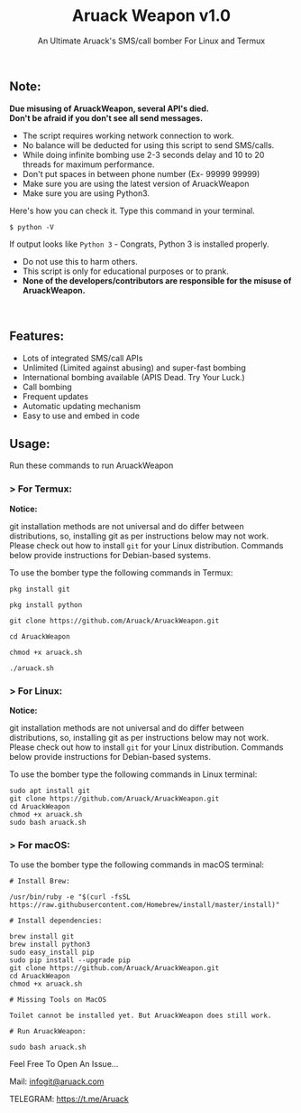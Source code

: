 <h1 align="center">Aruack Weapon v1.0</h1>
<p align="center">An Ultimate Aruack's  SMS/call bomber For Linux and Termux</p><br>

## Note:

**Due misusing of AruackWeapon, several API's died.**  
**Don't be afraid if you don't see all send messages.**

- The script requires working network connection to work.
- No balance will be deducted for using this script to send SMS/calls.
- While doing infinite bombing use 2-3 seconds delay and 10 to 20 threads for maximum performance.
- Don't put spaces in between phone number (Ex- 99999 99999)
- Make sure you are using the latest version of AruackWeapon
- Make sure you are using Python3.

Here's how you can check it. Type this command in your terminal.
```
$ python -V
```
If output looks like `Python 3` - Congrats, Python 3 is installed properly.

- Do not use this to harm others.
- This script is only for educational purposes or to prank.
- **None of the developers/contributors are responsible for the misuse of AruackWeapon.**
<br>

## Features:

- Lots of integrated SMS/call APIs
- Unlimited (Limited against abusing) and super-fast bombing
- International bombing available (APIS Dead. Try Your Luck.) 
- Call bombing
- Frequent updates
- Automatic updating mechanism
- Easy to use and embed in code

## Usage:

Run these commands to run AruackWeapon

### > For Termux:

**Notice:** 

git installation methods are not universal and do differ between distributions,
so, installing git as per instructions below may not work.
Please check out how to install `git` for your Linux distribution.
Commands below provide instructions for Debian-based systems.

To use the bomber type the following commands in Termux:
```
pkg install git
```
```
pkg install python

```

```
git clone https://github.com/Aruack/AruackWeapon.git

```
```
cd AruackWeapon

```
```
chmod +x aruack.sh

```
```
./aruack.sh

```

### > For Linux:

**Notice:** 

git installation methods are not universal and do differ between distributions,
so, installing git as per instructions below may not work.
Please check out how to install `git` for your Linux distribution.
Commands below provide instructions for Debian-based systems.

To use the bomber type the following commands in Linux terminal:
```
sudo apt install git
git clone https://github.com/Aruack/AruackWeapon.git
cd AruackWeapon
chmod +x aruack.sh
sudo bash aruack.sh
```

### > For macOS:

To use the bomber type the following commands in macOS terminal:
```
# Install Brew: 

/usr/bin/ruby -e "$(curl -fsSL https://raw.githubusercontent.com/Homebrew/install/master/install)"

# Install dependencies:

brew install git
brew install python3
sudo easy_install pip
sudo pip install --upgrade pip
git clone https://github.com/Aruack/AruackWeapon.git
cd AruackWeapon
chmod +x aruack.sh

# Missing Tools on MacOS

Toilet cannot be installed yet. But AruackWeapon does still work.

# Run AruackWeapon:

sudo bash aruack.sh
```


Feel Free To Open An Issue...


Mail: infogit@aruack.com



TELEGRAM: https://t.me/Aruack
 




